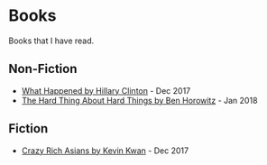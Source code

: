 # Books

Books that I have read.

## Non-Fiction

* [What Happened by Hillary Clinton](https://www.amazon.com/What-Happened-Hillary-Rodham-Clinton/dp/1501175564/ref=tmm_hrd_swatch_0?_encoding=UTF8&qid=1514170928&sr=8-1) - Dec 2017
* [The Hard Thing About Hard Things by Ben Horowitz](https://www.amazon.com/Hard-Thing-About-Things-Building/dp/0062273205) - Jan 2018

## Fiction

* [Crazy Rich Asians by Kevin Kwan]() - Dec 2017